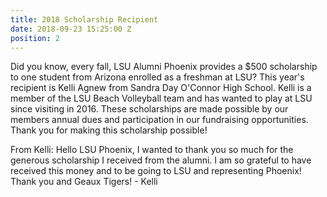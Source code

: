```yaml
---
title: 2018 Scholarship Recipient
date: 2018-09-23 15:25:00 Z
position: 2
---
```


Did you know, every fall, LSU Alumni Phoenix provides a $500 scholarship to one student from Arizona enrolled as a freshman at LSU? This year's recipient is Kelli Agnew from Sandra Day O'Connor High School. Kelli is a member of the LSU Beach Volleyball team and has wanted to play at LSU since visiting in 2016. These scholarships are made possible by our members annual dues and participation in our fundraising opportunities. Thank you for making this scholarship possible!  
 
From Kelli: Hello LSU Phoenix, I wanted to thank you so much for the generous scholarship I received from the alumni. I am so grateful to have received this money and to be going to LSU and representing Phoenix! Thank you and Geaux Tigers! - Kelli 